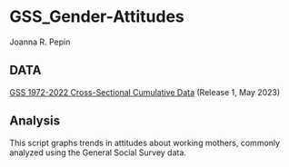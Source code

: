 # GSS_Gender-Attitudes

Joanna R. Pepin

## DATA

[GSS 1972-2022 Cross-Sectional Cumulative Data](http://gss.norc.org/get-the-data/stata) (Release 1, May 2023)

## Analysis

This script graphs trends in attitudes about working mothers, commonly analyzed using the General Social Survey data.
